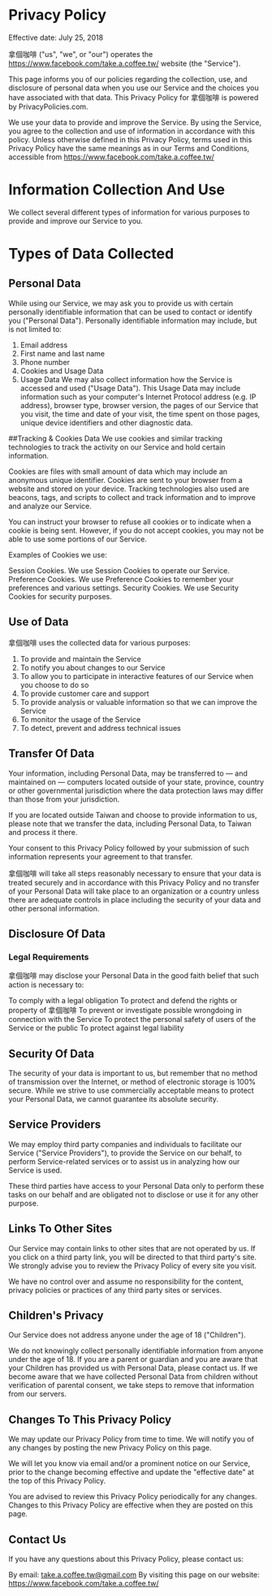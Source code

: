 # Privacy Policy
Effective date: July 25, 2018

拿個咖啡 ("us", "we", or "our") operates the https://www.facebook.com/take.a.coffee.tw/ website (the "Service").

This page informs you of our policies regarding the collection, use, and disclosure of personal data when you use our Service and the choices you have associated with that data. This Privacy Policy for 拿個咖啡 is powered by PrivacyPolicies.com.

We use your data to provide and improve the Service. By using the Service, you agree to the collection and use of information in accordance with this policy. Unless otherwise defined in this Privacy Policy, terms used in this Privacy Policy have the same meanings as in our Terms and Conditions, accessible from https://www.facebook.com/take.a.coffee.tw/

# Information Collection And Use
We collect several different types of information for various purposes to provide and improve our Service to you.

# Types of Data Collected
## Personal Data
While using our Service, we may ask you to provide us with certain personally identifiable information that can be used to contact or identify you ("Personal Data"). Personally identifiable information may include, but is not limited to:

1. Email address
2. First name and last name
3. Phone number
4. Cookies and Usage Data
5. Usage Data
We may also collect information how the Service is accessed and used ("Usage Data"). This Usage Data may include information such as your computer's Internet Protocol address (e.g. IP address), browser type, browser version, the pages of our Service that you visit, the time and date of your visit, the time spent on those pages, unique device identifiers and other diagnostic data.

##Tracking & Cookies Data
We use cookies and similar tracking technologies to track the activity on our Service and hold certain information.

Cookies are files with small amount of data which may include an anonymous unique identifier. Cookies are sent to your browser from a website and stored on your device. Tracking technologies also used are beacons, tags, and scripts to collect and track information and to improve and analyze our Service.

You can instruct your browser to refuse all cookies or to indicate when a cookie is being sent. However, if you do not accept cookies, you may not be able to use some portions of our Service.

Examples of Cookies we use:

Session Cookies. We use Session Cookies to operate our Service.
Preference Cookies. We use Preference Cookies to remember your preferences and various settings.
Security Cookies. We use Security Cookies for security purposes.
## Use of Data
拿個咖啡 uses the collected data for various purposes:

1. To provide and maintain the Service
2. To notify you about changes to our Service
3. To allow you to participate in interactive features of our Service when you choose to do so
4. To provide customer care and support
5. To provide analysis or valuable information so that we can improve the Service
6. To monitor the usage of the Service
7. To detect, prevent and address technical issues
## Transfer Of Data
Your information, including Personal Data, may be transferred to — and maintained on — computers located outside of your state, province, country or other governmental jurisdiction where the data protection laws may differ than those from your jurisdiction.

If you are located outside Taiwan and choose to provide information to us, please note that we transfer the data, including Personal Data, to Taiwan and process it there.

Your consent to this Privacy Policy followed by your submission of such information represents your agreement to that transfer.

拿個咖啡 will take all steps reasonably necessary to ensure that your data is treated securely and in accordance with this Privacy Policy and no transfer of your Personal Data will take place to an organization or a country unless there are adequate controls in place including the security of your data and other personal information.

## Disclosure Of Data
### Legal Requirements
拿個咖啡 may disclose your Personal Data in the good faith belief that such action is necessary to:

To comply with a legal obligation
To protect and defend the rights or property of 拿個咖啡
To prevent or investigate possible wrongdoing in connection with the Service
To protect the personal safety of users of the Service or the public
To protect against legal liability
## Security Of Data
The security of your data is important to us, but remember that no method of transmission over the Internet, or method of electronic storage is 100% secure. While we strive to use commercially acceptable means to protect your Personal Data, we cannot guarantee its absolute security.

## Service Providers
We may employ third party companies and individuals to facilitate our Service ("Service Providers"), to provide the Service on our behalf, to perform Service-related services or to assist us in analyzing how our Service is used.

These third parties have access to your Personal Data only to perform these tasks on our behalf and are obligated not to disclose or use it for any other purpose.

## Links To Other Sites
Our Service may contain links to other sites that are not operated by us. If you click on a third party link, you will be directed to that third party's site. We strongly advise you to review the Privacy Policy of every site you visit.

We have no control over and assume no responsibility for the content, privacy policies or practices of any third party sites or services.

## Children's Privacy
Our Service does not address anyone under the age of 18 ("Children").

We do not knowingly collect personally identifiable information from anyone under the age of 18. If you are a parent or guardian and you are aware that your Children has provided us with Personal Data, please contact us. If we become aware that we have collected Personal Data from children without verification of parental consent, we take steps to remove that information from our servers.

## Changes To This Privacy Policy
We may update our Privacy Policy from time to time. We will notify you of any changes by posting the new Privacy Policy on this page.

We will let you know via email and/or a prominent notice on our Service, prior to the change becoming effective and update the "effective date" at the top of this Privacy Policy.

You are advised to review this Privacy Policy periodically for any changes. Changes to this Privacy Policy are effective when they are posted on this page.

## Contact Us
If you have any questions about this Privacy Policy, please contact us:

By email: take.a.coffee.tw@gmail.com
By visiting this page on our website: https://www.facebook.com/take.a.coffee.tw/

